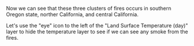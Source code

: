 <p>Now we can see that these three clusters of fires occurs in southern Oregon state, norther California, and central California.</p>

<p>Let's use the "eye" icon to the left of the "Land Surface Temperature (day)" layer to hide the temperature layer to see if we can see any smoke from the fires.</p>
